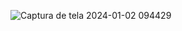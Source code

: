 ![Captura de tela 2024-01-02 094429](https://github.com/Joaolserafim/Pokedex/assets/155446988/795e27d7-e037-4af0-860e-23d128b44382)
